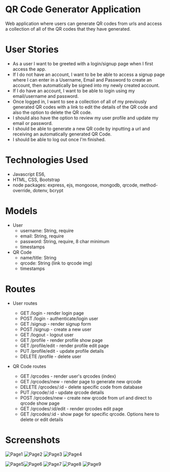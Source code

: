 # QR Code Generator Application

Web application where users can generate QR codes from urls and access a collection of all of the QR codes that they have generated. 

# User Stories
- As a user I want to be greeted with a login/signup page when I first access the app. 
- If I do not have an account, I want to be be able to access a signup page where I can enter in a Username, Email and Password to create an account, then automatically be signed into my newly created account. 
- If I do have an account, I want to be able to login using my email/username and password. 
- Once logged in, I want to see a collection of all of my previously generated QR codes with a link to edit the details of the QR code and also the option to delete the QR code.
- I should also have the option to review my user profile and update my email or password. 
- I should be able to generate a new QR code by inputting a url and receiving an automatically generated QR Code. 
- I should be able to log out once I'm finished. 

# Technologies Used
- Javascript ES6,
- HTML, CSS, Bootstrap
- node packages: express, ejs, mongoose, mongodb, qrcode, method-override, dotenv, bcrypt
# Models 
- User
  - username: String, require 
  - email: String, require
  - password: String, require, 8 char minimum
  - timestamps 
- QR Code
  - name/title: String
  - qrcode: String (link to qrcode img) 
  - timestamps
  
# Routes
- User routes
  - GET /login - render login page
  - POST /login - authenticate/login user
  - GET /signup - render signup form
  - POST /signup - create a new user
  - GET /logout - logout user
  - GET /profile - render profile show page 
  - GET /profile/edit - render profile edit page
  - PUT /profile/edit - update profile details 
  - DELETE /profile - delete user 
 
- QR Code routes
  - GET /qrcodes - render user's qrcodes (index)
  - GET /qrcodes/new - render page to generate new qrcode 
  - DELETE /qrcodes/:id - delete specific code from database
  - PUT /qrcode/:id - update qrcode details 
  - POST /qrcodes/new - create new qrcode from url and direct to qrcode show page
  - GET /qrcodes/:id/edit - render qrcodes edit page 
  - GET /qrcodes/:id - show page for specific qrcode. Options here to delete or edit details 


# Screenshots
![Page1](https://user-images.githubusercontent.com/30585039/180101576-1a6d6a1b-ef81-48c2-b326-eec80e096e5f.jpg)
![Page2](https://user-images.githubusercontent.com/30585039/180101599-aa1d822b-58fc-4047-b55b-1479e94e1881.jpg)
![Page3](https://user-images.githubusercontent.com/30585039/180101604-cb4d6c4b-550e-45db-8e2d-d3541aa4cea4.jpg)
![Page4](https://user-images.githubusercontent.com/30585039/180101606-212cd2b2-ea6d-4287-8576-7aa0a20b5d1d.jpg)

![Page5](https://user-images.githubusercontent.com/30585039/180101610-8bcffad1-c156-425b-b0ee-e18702fe409f.jpg)![Page6](https://user-images.githubusercontent.com/30585039/180101614-14b17daf-623b-4011-8106-321c73ac7bf7.jpg)
![Page7](https://user-images.githubusercontent.com/30585039/180101617-e6b4acda-139b-468c-aad4-041cf3c94a2c.jpg)
![Page8](https://user-images.githubusercontent.com/30585039/180101619-6663c8e1-9371-4615-a66c-eb4b9d77fc93.jpg)
![Page9](https://user-images.githubusercontent.com/30585039/180101620-d21ea1c3-33a0-48b0-98ca-1a1387b8a442.jpg)


